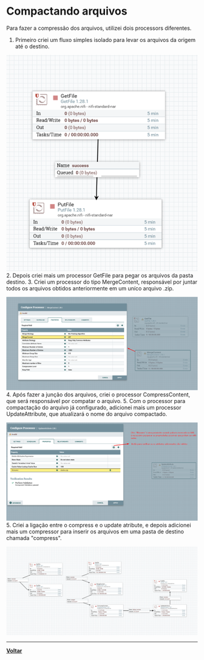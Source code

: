 # Compactando arquivos
Para fazer a compressão dos arquivos, utilizei dois processors diferentes.
1. Primeiro criei um fluxo simples isolado para levar os arquivos da origem até o destino.

![Compactando aquivos1](../Imgs/fluxo/fluxo_compactando_arquivos/compactando-arquivos1.png)
2. Depois criei mais um processor GetFile para pegar os arquivos da pasta destino.
3. Criei um processor do tipo MergeContent, responsável por juntar todos os arquivos obtidos anteriormente em um uníco arquivo .zip.

![Compactando aquivos2](../Imgs/fluxo/fluxo_compactando_arquivos/compactando-arquivos2.png)
4. Após fazer a junção dos arquivos, criei o processor CompressContent, que será responsável por compatar o arquivo.
5. Com o processor para compactação do arquivo já configurado, adicionei mais um processor UpdateAttribute, que atualizará o nome do arquivo compactado.

![Compactando aquivos3](../Imgs/fluxo/fluxo_compactando_arquivos/compactando-arquivos3.png)
5. Criei a ligação entre o compress e o update atribute, e depois adicionei mais um compressor para inserir os arquivos em uma pasta de destino chamada "compress".

![Compactando aquivos4](../Imgs/fluxo/fluxo_compactando_arquivos/compactando-arquivos4.png)

---
**[Voltar](./fluxo-dados.md)**